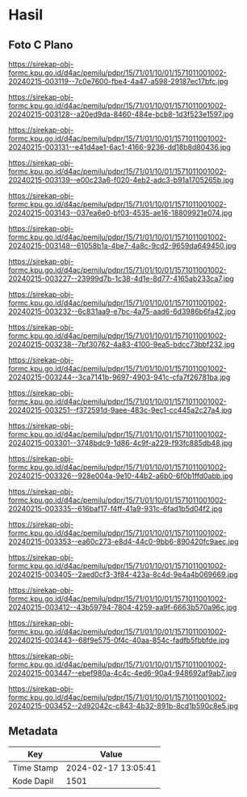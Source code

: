 # Hasil

## Foto C Plano

https://sirekap-obj-formc.kpu.go.id/d4ac/pemilu/pdpr/15/71/01/10/01/1571011001002-20240215-003119--7c0e7600-fbe4-4a47-a598-29187ec17bfc.jpg

https://sirekap-obj-formc.kpu.go.id/d4ac/pemilu/pdpr/15/71/01/10/01/1571011001002-20240215-003128--a20ed9da-8460-484e-bcb8-1d3f523e1597.jpg

https://sirekap-obj-formc.kpu.go.id/d4ac/pemilu/pdpr/15/71/01/10/01/1571011001002-20240215-003131--e41d4ae1-6ac1-4166-9236-dd18b8d80436.jpg

https://sirekap-obj-formc.kpu.go.id/d4ac/pemilu/pdpr/15/71/01/10/01/1571011001002-20240215-003139--e00c23a6-f020-4eb2-adc3-b91a1705265b.jpg

https://sirekap-obj-formc.kpu.go.id/d4ac/pemilu/pdpr/15/71/01/10/01/1571011001002-20240215-003143--037ea6e0-bf03-4535-ae16-18809921e074.jpg

https://sirekap-obj-formc.kpu.go.id/d4ac/pemilu/pdpr/15/71/01/10/01/1571011001002-20240215-003148--61058b1a-4be7-4a8c-9cd2-9659da649450.jpg

https://sirekap-obj-formc.kpu.go.id/d4ac/pemilu/pdpr/15/71/01/10/01/1571011001002-20240215-003227--23999d7b-1c38-4d1e-8d77-4165ab233ca7.jpg

https://sirekap-obj-formc.kpu.go.id/d4ac/pemilu/pdpr/15/71/01/10/01/1571011001002-20240215-003232--6c831aa9-e7bc-4a75-aad6-6d3986b6fa42.jpg

https://sirekap-obj-formc.kpu.go.id/d4ac/pemilu/pdpr/15/71/01/10/01/1571011001002-20240215-003238--7bf30762-4a83-4100-9ea5-bdcc73bbf232.jpg

https://sirekap-obj-formc.kpu.go.id/d4ac/pemilu/pdpr/15/71/01/10/01/1571011001002-20240215-003244--3ca7141b-9697-4903-941c-cfa7f26781ba.jpg

https://sirekap-obj-formc.kpu.go.id/d4ac/pemilu/pdpr/15/71/01/10/01/1571011001002-20240215-003251--f372591d-9aee-483c-9ec1-cc445a2c27a4.jpg

https://sirekap-obj-formc.kpu.go.id/d4ac/pemilu/pdpr/15/71/01/10/01/1571011001002-20240215-003301--3748bdc9-1d86-4c9f-a229-f93fc885db48.jpg

https://sirekap-obj-formc.kpu.go.id/d4ac/pemilu/pdpr/15/71/01/10/01/1571011001002-20240215-003326--928e004a-9e10-44b2-a6b0-6f0b1ffd0abb.jpg

https://sirekap-obj-formc.kpu.go.id/d4ac/pemilu/pdpr/15/71/01/10/01/1571011001002-20240215-003335--616baf17-f4ff-41a9-931c-6fad1b5d04f2.jpg

https://sirekap-obj-formc.kpu.go.id/d4ac/pemilu/pdpr/15/71/01/10/01/1571011001002-20240215-003353--ea60c273-e8d4-44c0-9bb6-890420fc9aec.jpg

https://sirekap-obj-formc.kpu.go.id/d4ac/pemilu/pdpr/15/71/01/10/01/1571011001002-20240215-003405--2aed0cf3-3f84-423a-8c4d-9e4a4b069669.jpg

https://sirekap-obj-formc.kpu.go.id/d4ac/pemilu/pdpr/15/71/01/10/01/1571011001002-20240215-003412--43b59794-7804-4259-aa9f-6663b570a96c.jpg

https://sirekap-obj-formc.kpu.go.id/d4ac/pemilu/pdpr/15/71/01/10/01/1571011001002-20240215-003443--68f9e575-0f4c-40aa-854c-fadfb5fbbfde.jpg

https://sirekap-obj-formc.kpu.go.id/d4ac/pemilu/pdpr/15/71/01/10/01/1571011001002-20240215-003447--ebef980a-4c4c-4ed6-90a4-948692af9ab7.jpg

https://sirekap-obj-formc.kpu.go.id/d4ac/pemilu/pdpr/15/71/01/10/01/1571011001002-20240215-003452--2d92042c-c843-4b32-891b-8cd1b590c8e5.jpg


## Metadata

| Key        | Value               |
| ---------- | ------------------- |
| Time Stamp | 2024-02-17 13:05:41 |
| Kode Dapil | 1501                |



